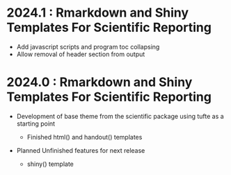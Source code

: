 # 2024.1 : Rmarkdown and Shiny Templates For Scientific Reporting

 - Add javascript scripts and program toc collapsing
 - Allow removal of header section from output

# 2024.0 : Rmarkdown and Shiny Templates For Scientific Reporting

- Development of base theme from the scientific package using tufte as a starting point
  - Finished html() and handout() templates

- Planned Unfinished features for next release
  - shiny() template
